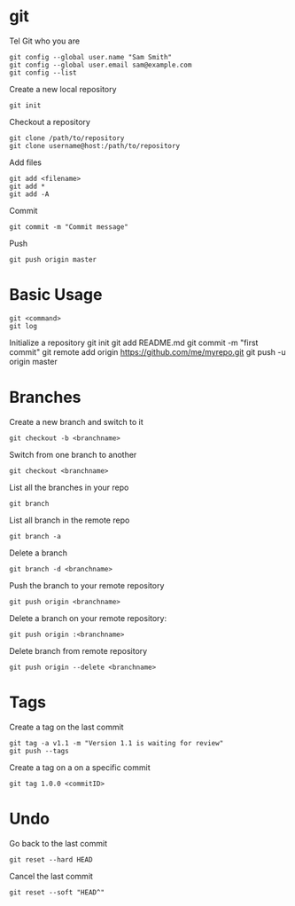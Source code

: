 # git

Tel Git who you are
    
    git config --global user.name "Sam Smith"
    git config --global user.email sam@example.com
    git config --list

Create a new local repository
    
    git init
    
Checkout a repository
    
    git clone /path/to/repository
    git clone username@host:/path/to/repository

Add files

    git add <filename>
    git add *
    git add -A

Commit

    git commit -m "Commit message"
   
Push
    
    git push origin master
    
    
    
# Basic Usage
    
    git <command>
    git log
    
Initialize a repository
    git init
    git add README.md
    git commit -m "first commit"
    git remote add origin https://github.com/me/myrepo.git
    git push -u origin master    
    
# Branches
Create a new branch and switch to it
    
    git checkout -b <branchname>
    
Switch from one branch to another
    
    git checkout <branchname>
    
List all the branches in your repo

    git branch

List all branch in the remote repo

    git branch -a
    
Delete a branch
    
    git branch -d <branchname>
    
Push the branch to your remote repository

    git push origin <branchname>

Delete a branch on your remote repository:	
    
    git push origin :<branchname>

Delete branch from remote repository

    git push origin --delete <branchname>
    
# Tags
Create a tag on the last commit
    
    git tag -a v1.1 -m "Version 1.1 is waiting for review"
    git push --tags
    
Create a tag on a on a specific commit
    
    git tag 1.0.0 <commitID>
    
# Undo
Go back to the last commit
    
    git reset --hard HEAD

Cancel the last commit
    
    git reset --soft "HEAD^"  
    
